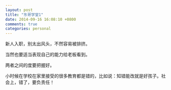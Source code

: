 ```yaml
---
layout: post
title: "东哥学堂1"
date: 2014-09-16 16:08:10 +0800
comments: true
categories: personal
---
```

新人入职，别太出风头，不然容易被排挤。  

当然也要适当表现自己的能力给老板看到。  

两者之间的度要把握好。  

小时候在学校在家里接受的很多教育都是错的，比如说：知错能改就是好孩子。社会上，错了，要负责任！
